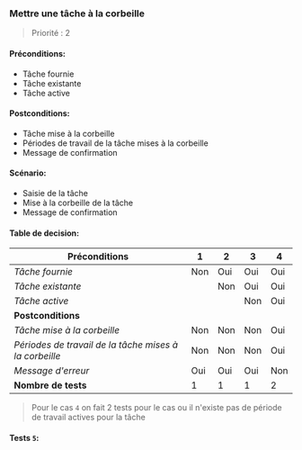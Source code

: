 ### **Mettre une tâche à la corbeille**

> Priorité : 2

#### Préconditions:

- Tâche fournie
- Tâche existante
- Tâche active

#### Postconditions:

- Tâche mise à la corbeille
- Périodes de travail de la tâche mises à la corbeille
- Message de confirmation

#### Scénario:

- Saisie de la tâche
- Mise à la corbeille de la tâche
- Message de confirmation

#### Table de decision:

| Préconditions                                          | 1   | 2   | 3   | 4   |
| ------------------------------------------------------ | --- | --- | --- | --- |
| _Tâche fournie_                                        | Non | Oui | Oui | Oui |
| _Tâche existante_                                      |     | Non | Oui | Oui |
| _Tâche active_                                         |     |     | Non | Oui |
| **Postconditions**                                     |     |     |     |     |
| _Tâche mise à la corbeille_                            | Non | Non | Non | Oui |
| _Périodes de travail de la tâche mises à la corbeille_ | Non | Non | Non | Oui |
| _Message d'erreur_                                     | Oui | Oui | Oui | Non |
| **Nombre de tests**                                    | 1   | 1   | 1   | 2   |

> Pour le cas `4` on fait 2 tests pour le cas ou il n'existe pas de période de travail actives pour la tâche

#### Tests `5`:
